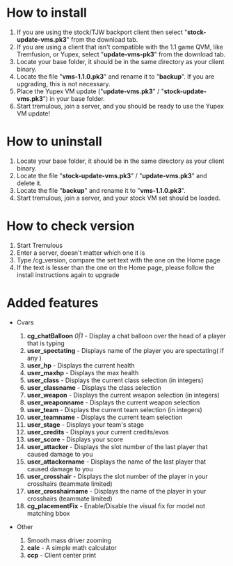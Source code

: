 # How to install #

  1. If you are using the stock/TJW backport client then select "**stock-update-vms.pk3**" from the download tab.
  1. If you are using a client that isn't compatible with the 1.1 game QVM, like Tremfusion, or Yupex, select "**update-vms-pk3**" from the download tab.
  1. Locate your base folder, it should be in the same directory as your client binary.
  1. Locate the file "**vms-1.1.0.pk3**" and rename it to "**backup**". If you are upgrading, this is not necessary.
  1. Place the Yupex VM update ("**update-vms.pk3**" / "**stock-update-vms.pk3**") in your base folder.
  1. Start tremulous, join a server, and you should be ready to use the Yupex VM update!

# How to uninstall #

  1. Locate your base folder, it should be in the same directory as your client binary.
  1. Locate the file "**stock-update-vms.pk3**" / "**update-vms.pk3**" and delete it.
  1. Locate the file "**backup**" and rename it to "**vms-1.1.0.pk3**".
  1. Start tremulous, join a server, and your stock VM set should be loaded.

# How to check version #
  1. Start Tremulous
  1. Enter a server, doesn't matter which one it is
  1. Type /cg\_version, compare the set text with the one on the Home page
  1. If the text is lesser than the one on the Home page, please follow the install instructions again to upgrade

# Added features #

  * Cvars
    1. **cg\_chatBalloon** _0|1_ - Display a chat balloon over the head of a player that is typing
    1. **user\_spectating** - Displays name of the player you are spectating( if any )
    1. **user\_hp** - Displays the current health
    1. **user\_maxhp** - Displays the max health
    1. **user\_class** - Displays the current class selection (in integers)
    1. **user\_classname** - Displays the class selection
    1. **user\_weapon** - Displays the current weapon selection (in integers)
    1. **user\_weaponname** - Displays the current weapon selection
    1. **user\_team** - Displays the current team selection (in integers)
    1. **user\_teamname** - Displays the current team selection
    1. **user\_stage** - Displays your team's stage
    1. **user\_credits** - Displays your current credits/evos
    1. **user\_score** - Displays your score
    1. **user\_attacker** - Displays the slot number of the last player that caused damage to you
    1. **user\_attackername** - Displays the name of the last player that caused damage to you
    1. **user\_crosshair** - Displays the slot number of the player in your crosshairs (teammate limited)
    1. **user\_crosshairname** - Displays the name of the player in your crosshairs (teammate limited)
    1. **cg\_placementFix** - Enable/Disable the visual fix for model not matching bbox

  * Other
    1. Smooth mass driver zooming
    1. **calc** - A simple math calculator
    1. **ccp** - Client center print